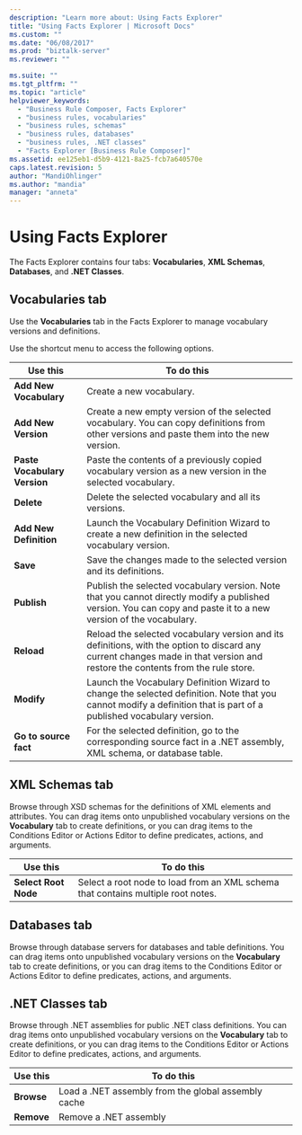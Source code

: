 ```yaml
---
description: "Learn more about: Using Facts Explorer"
title: "Using Facts Explorer | Microsoft Docs"
ms.custom: ""
ms.date: "06/08/2017"
ms.prod: "biztalk-server"
ms.reviewer: ""

ms.suite: ""
ms.tgt_pltfrm: ""
ms.topic: "article"
helpviewer_keywords: 
  - "Business Rule Composer, Facts Explorer"
  - "business rules, vocabularies"
  - "business rules, schemas"
  - "business rules, databases"
  - "business rules, .NET classes"
  - "Facts Explorer [Business Rule Composer]"
ms.assetid: ee125eb1-d5b9-4121-8a25-fcb7a640570e
caps.latest.revision: 5
author: "MandiOhlinger"
ms.author: "mandia"
manager: "anneta"
---
```

# Using Facts Explorer
The Facts Explorer contains four tabs: **Vocabularies**, **XML Schemas**, **Databases**, and **.NET Classes**.  
  
## Vocabularies tab  
 Use the **Vocabularies** tab in the Facts Explorer to manage vocabulary versions and definitions.  
  
 Use the shortcut menu to access the following options.  
  
|Use this|To do this|  
|--------------|----------------|  
|**Add New Vocabulary**|Create a new vocabulary.|  
|**Add New Version**|Create a new empty version of the selected vocabulary. You can copy definitions from other versions and paste them into the new version.|  
|**Paste Vocabulary Version**|Paste the contents of a previously copied vocabulary version as a new version in the selected vocabulary.|  
|**Delete**|Delete the selected vocabulary and all its versions.|  
|**Add New Definition**|Launch the Vocabulary Definition Wizard to create a new definition in the selected vocabulary version.|  
|**Save**|Save the changes made to the selected version and its definitions.|  
|**Publish**|Publish the selected vocabulary version. Note that you cannot directly modify a published version. You can copy and paste it to a new version of the vocabulary.|  
|**Reload**|Reload the selected vocabulary version and its definitions, with the option to discard any current changes made in that version and restore the contents from the rule store.|  
|**Modify**|Launch the Vocabulary Definition Wizard to change the selected definition. Note that you cannot modify a definition that is part of a published vocabulary version.|  
|**Go to source fact**|For the selected definition, go to the corresponding source fact in a .NET assembly, XML schema, or database table.|  
  
## XML Schemas tab  
 Browse through XSD schemas for the definitions of XML elements and attributes. You can drag items onto unpublished vocabulary versions on the **Vocabulary** tab to create definitions, or you can drag items to the Conditions Editor or Actions Editor to define predicates, actions, and arguments.  
  
|Use this|To do this|  
|--------------|----------------|  
|**Select Root Node**|Select a root node to load from an XML schema that contains multiple root notes.|  
  
## Databases tab  
 Browse through database servers for databases and table definitions. You can drag items onto unpublished vocabulary versions on the **Vocabulary** tab to create definitions, or you can drag items to the Conditions Editor or Actions Editor to define predicates, actions, and arguments.  
  
## .NET Classes tab  
 Browse through .NET assemblies for public .NET class definitions. You can drag items onto unpublished vocabulary versions on the **Vocabulary** tab to create definitions, or you can drag items to the Conditions Editor or Actions Editor to define predicates, actions, and arguments.  
  
|Use this|To do this|  
|--------------|----------------|  
|**Browse**|Load a .NET assembly from the global assembly cache|  
|**Remove**|Remove a .NET assembly|
